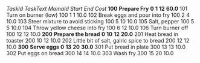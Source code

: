 *TaskId*	*TaskText*	*MamaId*	*Start*	*End*	*Cost*
**100**	**Prepare Fry**	**0**	**1**	**12**	**60.0**
101	Turn on burner (low)	100	1	1	10.0
102	Break eggs and pour into fry	100	2	4	10.0
103	Steer mixture to avoid sticking	100	5	10	10.0
105	Salt, pepper	100	5	5	10.0
104	Throw yellow cheese into fry	100	6	12	10.0
106	Turn burner off	100	12	12	10.0
**200**	**Prepare the bread**	**0**	**10**	**12**	**20.0**
201	Heat bread in toaster	200	10	12	10.0
202	Little bit of salt, galric spice to bread	200	12	12	10.0
**300**	**Serve eggs**	**0**	**13**	**20**	**30.0**
301	Put bread in plate	300	13	13	10.0
302	Put eggs on bread	300	14	14	10.0
303	Wash fry	300	15	20	10.0
